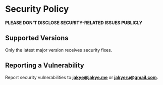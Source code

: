 # Security Policy

**PLEASE DON'T DISCLOSE SECURITY-RELATED ISSUES PUBLICLY**

## Supported Versions

Only the latest major version receives security fixes.

## Reporting a Vulnerability

Report security vulnerabilities to **[jakye@jakye.me](mailto:jakye@jakye.me)** or **[jakyeru@gmail.com](mailto:jakyeru@gmail.com)**.
